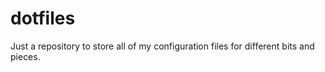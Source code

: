 # dotfiles

Just a repository to store all of my configuration files for different bits and pieces.
